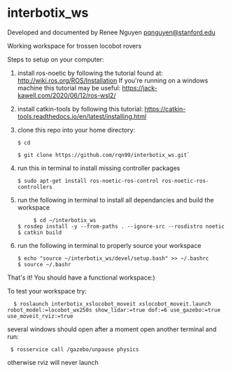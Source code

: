 # interbotix_ws
Developed and documented by Renee Nguyen
pqnguyen@stanford.edu

Working workspace for trossen locobot rovers 

Steps to setup on your computer:
1. install ros-noetic by following the tutorial found at: http://wiki.ros.org/ROS/Installation
      If you're running on a windows machine this tutorial may be useful: https://jack-kawell.com/2020/06/12/ros-wsl2/

2. install catkin-tools by following this tutorial: https://catkin-tools.readthedocs.io/en/latest/installing.html

3. clone this repo into your home directory: 

       $ cd
      
       $ git clone https://github.com/rqn99/interbotix_ws.git`

4. run this in terminal to install missing controller packages 

       $ sudo apt-get install ros-noetic-ros-control ros-noetic-ros-controllers

5. run the following in terminal to install all dependancies and build the workspace 

            $ cd ~/interbotix_ws
       $ rosdep install -y --from-paths . --ignore-src --rosdistro noetic
       $ catkin build

6. run the following in terminal to properly source your workspace

       $ echo "source ~/interbotix_ws/devel/setup.bash" >> ~/.bashrc
       $ source ~/.bashr

That's it! You should have a functional workspace:) 

To test your workspace try:

      $ roslaunch interbotix_xslocobot_moveit xslocobot_moveit.launch robot_model:=locobot_wx250s show_lidar:=true dof:=6 use_gazebo:=true use_moveit_rviz:=true
      
several windows should open after a moment open another terminal and run:
     
     $ rosservice call /gazebo/unpause physics 
     
otherwise rviz will never launch 

